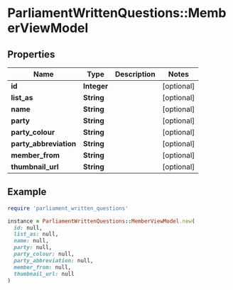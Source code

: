 # ParliamentWrittenQuestions::MemberViewModel

## Properties

| Name | Type | Description | Notes |
| ---- | ---- | ----------- | ----- |
| **id** | **Integer** |  | [optional] |
| **list_as** | **String** |  | [optional] |
| **name** | **String** |  | [optional] |
| **party** | **String** |  | [optional] |
| **party_colour** | **String** |  | [optional] |
| **party_abbreviation** | **String** |  | [optional] |
| **member_from** | **String** |  | [optional] |
| **thumbnail_url** | **String** |  | [optional] |

## Example

```ruby
require 'parliament_written_questions'

instance = ParliamentWrittenQuestions::MemberViewModel.new(
  id: null,
  list_as: null,
  name: null,
  party: null,
  party_colour: null,
  party_abbreviation: null,
  member_from: null,
  thumbnail_url: null
)
```

